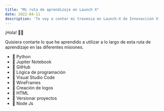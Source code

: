 ```yaml
---
title: "Mi ruta de aprendizaje en Launch X"
date: 2022-04-11
description: 'Te voy a contar mi travesia en Launch-X de Innovacción Virtual'
---
```


¡Hola! ✌🏼

Quisiera contarte lo que he aprendido a utilizar a lo largo de esta ruta de aprendizaje en las diferentes misiones.

- 📌 Python
- 📌 Jupiter Notebook
- 📌 GitHub
- 📌 Lógica de programación
- 📌 Visual Studio Code
- 📌 WireFrames
- 📌 Creación de logos
- 📌 HTML
- 📌 Versionar proyectos
- 📌 Node Js
